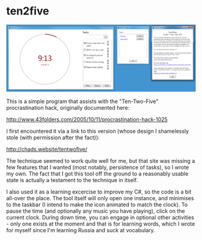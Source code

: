 # ten2five

![Ten2Five screenshot](https://raw.githubusercontent.com/Y-Less/ten2five/da2dbf986fe4a04d218a2edebf3ff5e9f7ab55a8/Resources/ten2five.png)

This is a simple program that assists with the "Ten-Two-Five" procrastination hack, originally documented here:

http://www.43folders.com/2005/10/11/procrastination-hack-1025

I first encountered it via a link to this version (whose design I shamelessly stole (with permission after the fact)):

http://chads.website/tentwofive/

The technique seemed to work quite well for me, but that site was missing a few features that I wanted (most notably, persistence of tasks), so I wrote my own.  The fact that I got this tool off the ground to a reasonably usable state is actually a testament to the technique in itself.

I also used it as a learning excercise to improve my C#, so the code is a bit all-over the place.  The tool itself will only open one instance, and minimises to the taskbar (I intend to make the icon animated to match the clock).  To pause the time (and optionally any music you have playing), click on the current clock.  During down time, you can engage in optional other activities - only one exists at the moment and that is for learning words, which I wrote for myself since I'm learning Russia and suck at vocabulary.

